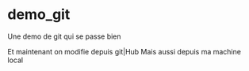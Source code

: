 # demo_git
Une demo de git qui se passe bien

Et maintenant on modifie depuis git|Hub
Mais aussi depuis ma machine local
